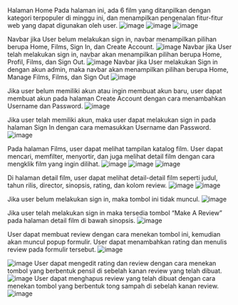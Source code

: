 Halaman Home
Pada halaman ini, ada 6 film yang ditanpilkan dengan kategori terpopuler di minggu ini, dan menampilkan pengenalan fitur-fitur web yang dapat digunakan oleh user.
![image](https://github.com/user-attachments/assets/b804e1b0-e76b-4edc-9c9b-be2caad15e9a)
![image](https://github.com/user-attachments/assets/c1b4d266-3461-4434-9fbf-2d1c9faa3884)
![image](https://github.com/user-attachments/assets/8add8786-abd0-4619-93f4-31a66f50b453)


Navbar jika User belum melakukan sign in, navbar menampilkan pilihan berupa Home, Films, Sign In, dan Create Account. 
![image](https://github.com/user-attachments/assets/5e34815d-c8b1-4e8e-bd6f-24acfc094d44)
Navbar jika User telah melakukan sign in, navbar akan menampilkan pilihan berupa Home, Profil, Films, dan Sign Out.
![image](https://github.com/user-attachments/assets/ea5f1f5a-b899-487d-8c97-86dddd3cc134)
Navbar jika User melakukan Sign in dengan akun admin, maka navbar akan menampilkan pilihan berupa Home, Manage Films, Films, dan Sign Out
![image](https://github.com/user-attachments/assets/c1b3a0d7-671d-4518-b4a8-74446553074c)

Jika user belum memiliki akun atau ingin membuat akun baru, user dapat membuat akun pada halaman Create Account dengan cara menambahkan Username dan Password.
![image](https://github.com/user-attachments/assets/9ef7bf6c-786a-44a6-a85a-5047f1122607)

Jika user telah memiliki akun, maka user dapat melakukan sign in pada halaman Sign In dengan cara memasukkan Username dan Password.
![image](https://github.com/user-attachments/assets/acaa6560-d54c-4259-a6de-d173bdb0b29e)

Pada halaman Films, user dapat melihat tampilan katalog film. User dapat mencari, memfilter, menyortir, dan juga melihat detail film dengan cara mengklik film yang ingin dilihat.
![image](https://github.com/user-attachments/assets/183159e3-0bdd-4afd-9463-d0a3053dd730)
![image](https://github.com/user-attachments/assets/f876f6fc-4546-4dad-9619-811339f2a6b8)
![image](https://github.com/user-attachments/assets/774443b0-867f-40fa-915f-fc69d7aa1b22)

Di halaman detail film, user dapat melihat detail-detail film seperti judul, tahun rilis, director, sinopsis, rating, dan kolom review. 
![image](https://github.com/user-attachments/assets/70d26c4b-80a6-4c89-8395-50891d9ce32b)
![image](https://github.com/user-attachments/assets/9d14cd4d-72d9-4f2c-bba2-9f8567386350)

Jika user belum melakukan sign in, maka tombol ini tidak muncul.
![image](https://github.com/user-attachments/assets/1a355343-cc81-4bc7-ae8e-afb43de67a07)

Jika user telah melakukan sign in maka tersedia tombol “Make A Review” pada halaman detail film di bawah sinopsis.
![image](https://github.com/user-attachments/assets/af798341-4fdc-4539-8a8d-6e18cfffe3b8)

User dapat membuat review dengan cara menekan tombol ini, kemudian akan muncul popup formulir. User dapat menambahkan rating dan menulis review pada formulir tersebut.
![image](https://github.com/user-attachments/assets/c683e9a4-4382-42ae-9e1d-5984c122ae18)

![image](https://github.com/user-attachments/assets/b3288ba6-206e-4410-8041-15640e39ccb4)
User dapat mengedit rating dan review dengan cara menekan tombol yang berbentuk pensil di sebelah kanan review yang telah dibuat.
![image](https://github.com/user-attachments/assets/09e0a9b0-2dd4-45dc-9107-653df008a115)
User dapat menghapus review yang telah dibuat dengan cara menekan tombol yang berbentuk tong sampah di sebelah kanan review.
![image](https://github.com/user-attachments/assets/f1984902-83e6-4360-b147-87135b3a5948)











